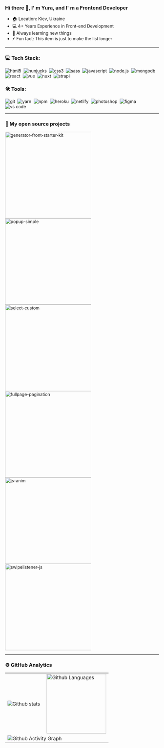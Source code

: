 ### Hi there 👋, I' m Yura, and I' m a Frontend Developer

- 🏠 Location: Kiev, Ukraine
- 💻 4+ Years Experience in Front-end Development
- 📕 Always learning new things
- ⚡ Fun fact: This item is just to make the list longer

---
### 💻 Tech Stack:

<img alt="html5" src="https://img.shields.io/badge/html-E34F26?&style=for-the-badge&logo=html5&logoColor=fff" />&nbsp;
<img alt="nunjucks" src="https://img.shields.io/badge/nunjucks-3d8137?&style=for-the-badge&logoColor=fff" />&nbsp;
<img alt="css3" src="https://img.shields.io/badge/css-1572B6?&style=for-the-badge&logo=css3&logoColor=fff" />&nbsp;
<img alt="sass" src="https://img.shields.io/badge/sass-CF649A?&style=for-the-badge&logo=sass&logoColor=fff" />&nbsp;
<img alt="javascript" src="https://img.shields.io/badge/javascript-F7DF1E?&style=for-the-badge&logo=javascript&logoColor=fff" />&nbsp;
<img alt="node.js" src="https://img.shields.io/badge/node.js-90C53F?&style=for-the-badge&logo=node.js&logoColor=fff" />&nbsp;
<img alt="mongodb" src="https://img.shields.io/badge/mongodb-26A944?&style=for-the-badge&logo=mongodb&logoColor=fff" />&nbsp;
<img alt="react" src="https://img.shields.io/badge/react-61DAFB?&style=for-the-badge&logo=react&logoColor=fff" />&nbsp;
<img alt="vue" src="https://img.shields.io/badge/vue-4FC08D?&style=for-the-badge&logo=vue.js&logoColor=fff" />&nbsp;
<img alt="nuxt" src="https://img.shields.io/badge/nuxt-00DC82?&style=for-the-badge&logo=nuxt.js&logoColor=fff" />&nbsp;
<img alt="strapi" src="https://img.shields.io/badge/strapi-2F2E8B?&style=for-the-badge&logo=strapi&logoColor=fff" />&nbsp;

### 🛠 Tools:

<img alt="git" src="https://img.shields.io/badge/git-F05033?&style=for-the-badge&logo=git&logoColor=fff" />&nbsp;
<img alt="yarn" src="https://img.shields.io/badge/yarn-2C8EBB?&style=for-the-badge&logo=yarn&logoColor=fff" />&nbsp;
<img alt="npm" src="https://img.shields.io/badge/npm-CB3837?&style=for-the-badge&logo=npm&logoColor=fff" />&nbsp;
<img alt="heroku" src="https://img.shields.io/badge/heroku-5920B1?&style=for-the-badge&logo=heroku&logoColor=fff" />&nbsp;
<img alt="netlify" src="https://img.shields.io/badge/netlify-00C7B7?&style=for-the-badge&logo=netlify&logoColor=fff" />&nbsp;
<img alt="photoshop" src="https://img.shields.io/badge/photoshop-31A8FF?&style=for-the-badge&logo=adobe-photoshop&logoColor=fff" />&nbsp;
<img alt="figma" src="https://img.shields.io/badge/figma-F24E1E?&style=for-the-badge&logo=figma&logoColor=fff" />&nbsp;
<img alt="vs code" src="https://img.shields.io/badge/vs code-007ACC?&style=for-the-badge&logo=visual-studio-code&logoColor=fff" />&nbsp;

---
### 📘 My open source projects

<a href="https://github.com/yurayarosh/generator-front-starter-kit"><img width="282" src="https://denvercoder1-github-readme-stats.vercel.app/api/pin/?username=yurayarosh&repo=generator-front-starter-kit&theme=blue-green" alt="generator-front-starter-kit"></a>
<a href="https://github.com/yurayarosh/popup-simple"><img width="282" src="https://denvercoder1-github-readme-stats.vercel.app/api/pin/?username=yurayarosh&repo=popup-simple&theme=blue-green" alt="popup-simple"></a>
<a href="https://github.com/yurayarosh/select-custom"><img width="282" src="https://denvercoder1-github-readme-stats.vercel.app/api/pin/?username=yurayarosh&repo=select-custom&theme=blue-green" alt="select-custom"></a>
<a href="https://github.com/yurayarosh/fullpage-pagination"><img width="282" src="https://denvercoder1-github-readme-stats.vercel.app/api/pin/?username=yurayarosh&repo=fullpage-pagination&theme=blue-green" alt="fullpage-pagination"></a>
<a href="https://github.com/yurayarosh/js-anim"><img width="282" src="https://denvercoder1-github-readme-stats.vercel.app/api/pin/?username=yurayarosh&repo=js-anim&theme=blue-green" alt="js-anim"></a>
<a href="https://github.com/yurayarosh/swipelistener-js"><img width="282" src="https://denvercoder1-github-readme-stats.vercel.app/api/pin/?username=yurayarosh&repo=swipelistener-js&theme=blue-green" alt="swipelistener-js"></a>

---
### ⚙️ GitHub Analytics

<table>
  <tr>
    <td>
      <img align="left" alt="Github stats" src="https://denvercoder1-github-readme-stats.vercel.app/api/?username=yurayarosh&show_icons=true&count_private=true&theme=blue-green" />
    </td>
    <td>
      <img height="195px" align="right" alt="Github Languages" src="https://github-readme-stats-eight-theta.vercel.app/api/top-langs/?username=yurayarosh&theme=blue-green&layout=compact" />
    </td>
  </tr>
  <tr>
    <td colspan="2">
      <img alt="Github Activity Graph" src="https://activity-graph.herokuapp.com/graph?username=yurayarosh&bg_color=040f0f&color=0cf574&line=2f97c1&point=f5b700&hide_border=true" />
    </td> 
  </tr>
</table>
